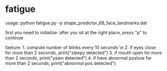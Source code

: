 # fatigue
usage: python fatigue.py -p shape_predictor_68_face_landmarks.dat

first you need to initialize: after you sit at the right place, press "p" to continue

faeture: 1. compute number of blinks every 10 seconds \n
         2. if eyes close for more than 2 seconds, print("sleepy detected")
         3. if mouth open for more than 2 seconds, print("yawn detected")
         4. if have abnormal posture for more than 2 seconds, print("abnormal pos detected")
